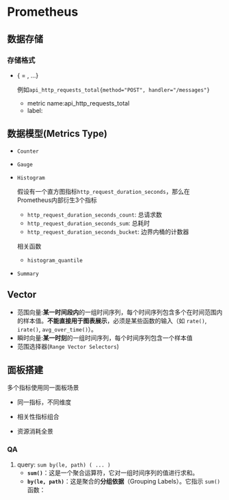 # Prometheus

## 数据存储

### 存储格式

- <metric name>{<label name> = <label value>, ...}

  例如`api_http_requests_total{method="POST", handler="/messages"}`

  - metric name:api_http_requests_total
  - label: 

## 数据模型(Metrics Type)
- `Counter`

- `Gauge`

- `Histogram`

  假设有一个直方图指标`http_request_duration_seconds`，那么在Prometheus内部衍生3个指标

  - `http_request_duration_seconds_count`: 总请求数
  - `http_request_duration_seconds_sum`: 总耗时
  - `http_request_duration_seconds_bucket`: 边界内桶的计数器

  相关函数

  - `histogram_quantile`

- `Summary`

## Vector

- 范围向量:**某一时间段内**的一组时间序列，每个时间序列包含多个在时间范围内的样本值。**不能直接用于图表展示**，必须是某些函数的输入（如 `rate()`, `irate()`, `avg_over_time()`）。
- 瞬时向量:**某一时刻**的一组时间序列，每个时间序列包含一个样本值
- 范围选择器(`Range Vector Selectors`)

## 面板搭建

多个指标使用同一面板场景

- 同一指标，不同维度

- 相关性指标组合

- 资源消耗全景







### QA

1. query: `sum by(le, path) ( ... )`
   - **`sum()`**：这是一个聚合运算符，它对一组时间序列的值进行求和。
   - **`by(le, path)`**：这是聚合的**分组依据**（Grouping Labels）。它指示 `sum()` 函数：